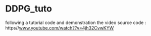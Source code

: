 # DDPG_tuto
following a tutorial code and demonstration 
the video source code :
https//www.youtube.com/watch??v=4jh32CvwKYW
